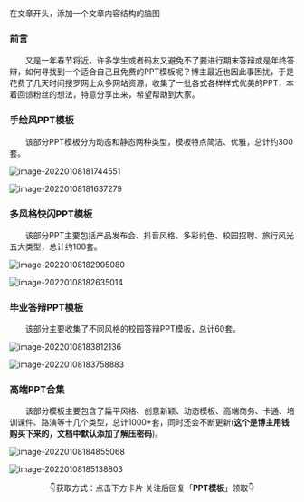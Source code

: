 在文章开头，添加一个文章内容结构的脑图

### 前言
&emsp;&emsp;又是一年春节将近，许多学生或者码友又避免不了要进行期末答辩或是年终答辩，如何寻找到一个适合自己且免费的PPT模板呢？博主最近也因此事困扰，于是花费了几天时间搜罗网上众多网站资源，收集了一批各式各样样式优美的PPT，本着回馈粉丝的想法，特意分享出来，希望帮助到大家。

### 手绘风PPT模板

&emsp;&emsp;该部分PPT模板分为动态和静态两种类型，模板特点简洁、优雅，总计约300套。

![image-20220108181744551](https://gitee.com/whose-white-moon/blog-image/raw/master/image-20220108181744551.png)

![image-20220108181637279](https://gitee.com/whose-white-moon/blog-image/raw/master/image-20220108181637279.png)

### 多风格快闪PPT模板

&emsp;&emsp;该部分PPT主要包括产品发布会、抖音风格、多彩纯色、校园招聘、旅行风光五大类型，总计约100套。

![image-20220108182905080](https://gitee.com/whose-white-moon/blog-image/raw/master/image-20220108182905080.png)



![image-20220108182635014](https://gitee.com/whose-white-moon/blog-image/raw/master/image-20220108182635014.png)


### 毕业答辩PPT模板

&emsp;&emsp;该部分主要收集了不同风格的校园答辩PPT模板，总计60套。

![image-20220108183812136](https://gitee.com/whose-white-moon/blog-image/raw/master/image-20220108183812136.png)



![image-20220108183758883](https://gitee.com/whose-white-moon/blog-image/raw/master/image-20220108183758883.png)


### 高端PPT合集

&emsp;&emsp;该部分模板主要包含了扁平风格、创意新颖、动态模板、高端商务、卡通、培训课件、路演等十几个类型，总计1000+套，同时还会不断更新(**这个是博主用钱购买下来的，文档中默认添加了解压密码**)。

![image-20220108184855068](https://gitee.com/whose-white-moon/blog-image/raw/master/image-20220108184855068.png)

![image-20220108185138803](https://gitee.com/whose-white-moon/blog-image/raw/master/image-20220108185138803.png)

<center>👇获取方式：点击下方卡片 关注后回复「<b>PPT模板</b>」领取👇<center>

